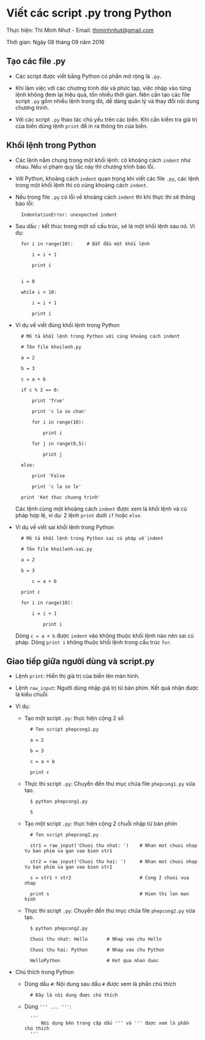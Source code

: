 # Viết các script .py trong Python

Thực hiện: Thi Minh Nhưt - Email: thiminhnhut@gmail.com

Thời gian: Ngày 08 tháng 09 năm 2016

## Tạo các file .py

* Các script được viết bằng Python có phần mở rộng là `.py`.

* Khi làm việc với các chương trình dài và phức tạp, việc nhập vào từng lệnh không đem lại hiệu quả, tốn nhiều thời gian. 
Nên cần tạo các file script `.py` gồm nhiều lệnh trong đó, dễ dàng quản lý và thay đổi nội dung chương trình.

* Với các script `.py` thao tác chủ yếu trên các biến. Khi cần kiểm tra giá trị của biến dùng lệnh `print` để in ra thông tin của biến.

## Khối lệnh trong Python

* Các lệnh nằm chung trong một khối lệnh: có khoảng cách `indent` như nhau. Nếu vi phạm quy tắc này thì chương trình báo lỗi.

* Với Python, khoảng cách `indent` quan trọng khi viết các file `.py`, các lệnh trong một khối lệnh thì có cùng khoảng cách `indent`.

* Nếu trong file `.py` có lỗi về khoảng cách `indent` thì khi thực thi sẽ thông báo lỗi:

		IndentationError: unexpected indent
	
* Sau dấu `:` kết thúc trong một số cấu trúc, sẽ là một khối lệnh sau nó. Ví dụ:

		for i in range(10):		# Bắt đầu một khối lệnh
		
			i = i + 1
				
			print i
			
		
		i = 0
		
		while i < 10:
			
			i = i + 1
			
			print i
			
* Ví dụ về viết đúng khối lệnh trong Python

		# Mô tả khối lệnh trong Python với cùng khoảng cách indent
		
		# Tên file khoilenh.py
		
		a = 2
		
		b = 3 
		
		c = a + b
		
		if c % 2 == 0:
		
			print 'True'
			
			print 'c la so chan'
			
			for i in range(10):
			
				print i
				
			for j in range(0,5):
			
				print j
			
		else:
			
			print 'False
			
			print 'c la so le'
			
		print 'Ket thuc chuong trinh'

	Các lệnh cùng một khoảng cách `indent` được xem là khối lệnh và cú pháp hợp lệ, ví dụ: 2 lệnh `print` dưới `if` hoặc `else`.
	
* Ví dụ về viết sai khối lệnh trong Python

		# Mô tả khối lệnh trong Python sai cú pháp về indent
		
		# Tên file khoilenh-sai.py
		
		a = 2
		
		b = 3
		
			c = a + b
		
		print c
		
		for i in range(10):
		
			i = i + 1
			
				print i				
			
	Dòng `c = a + b` được `indent` vào không thuộc khối lệnh nào nên sai cú pháp. Dòng `print i` không thuộc khối lệnh trong 
	cấu trúc `for`.
	
## Giao tiếp giữa người dùng và script.py

* Lệnh `print`: Hiển thị giá trị của biến lên màn hình.

* Lệnh `raw_input`: Người dùng nhập giá trị từ bàn phím. Kết quả nhận được là kiểu chuỗi.

* Ví dụ: 

	+ Tạo một script `.py`: thực hiện cộng 2 số
	
			# Ten script phepcong1.py
	
			a = 2
	
			b = 3
	
			c = a + b
	
			print c
			
	+ Thực thi script `.py`: Chuyển đến thư mục chứa file `phepcong1.py` vừa tạo.
	
			$ python phepcong1.py 
			
			5
			
	+ Tạo một script `.py`: thực hiện cộng 2 chuỗi nhập từ bàn phím
	
			# Ten script phepcong2.py
	
			str1 = raw_input('Chuoi thu nhat: ')	# Nhan mot chuoi nhap tu ban phim va gan vao bien str1
			
			str2 = raw_input('Chuoi thu hai: ')		# Nhan mot chuoi nhap tu ban phim va gan vao bien str2
			
			s = str1 + str2							# Cong 2 chuoi vua nhap
			
			print s									# Hien thi len man hinh
			
	+ Thực thi script `.py`: Chuyển đến thư mục chứa file `phepcong2.py` vừa tạo.
	
			$ python phepcong2.py 
			
			Chuoi thu nhat: Hello		# Nhap vao chu Hello
			
			Chuoi thu hai: Python		# Nhap vao chu Python
			
			HelloPython					# Ket qua nhan duoc
			
* Chú thích trong Python

	+ Dùng dấu `#`: Nội dung sau dấu `#` được xem là phần chú thích
	
			# Đây là nội dung được chú thích
	
	+ Dùng  `''' ... '''`:
	
			'''
				Nội dụng bên trong cặp dấu ''' và ''' được xem là phần chú thích
			'''
